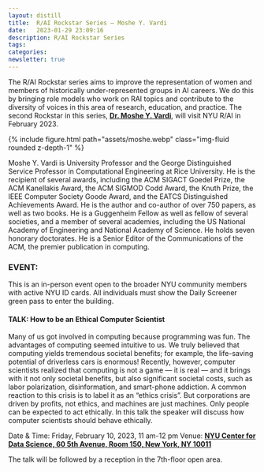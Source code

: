```yaml
---
layout: distill
title:  R/AI Rockstar Series – Moshe Y. Vardi
date:   2023-01-29 23:09:16
description: R/AI Rockstar Series
tags: 
categories: 
newsletter: true
---
```


The R/AI Rockstar series aims to improve the representation of women and members of historically under-represented groups in AI careers. We do this by bringing role models who work on RAI topics and contribute to the diversity of voices in this area of research, education, and practice. The second Rockstar in this series, [**Dr. Moshe Y. Vardi**](https://profiles.rice.edu/faculty/moshe-y-vardi), will visit NYU R/AI in February 2023.  


<div class="row mt-3">
    <div class="col-sm mt-10 mt-md-0">
        {% include figure.html path="assets/moshe.webp" class="img-fluid rounded z-depth-1" %}
    </div>
</div>

Moshe Y. Vardi is University Professor and the George Distinguished Service Professor in Computational Engineering at Rice University. He is the recipient of several awards, including the ACM SIGACT Goedel Prize, the ACM Kanellakis Award, the ACM SIGMOD Codd Award, the Knuth Prize, the IEEE Computer Society Goode Award, and the EATCS Distinguished Achievements Award. He is the author and co-author of over 750 papers, as well as two books. He is a Guggenheim Fellow as well as fellow of several societies, and a member of several academies, including the US National Academy of Engineering and National Academy of Science. He holds seven honorary doctorates. He is a Senior Editor of the Communications of the ACM, the premier publication in computing.

### EVENT:
This is an in-person event open to the broader NYU community members with active NYU ID cards. All individuals must show the Daily Screener green pass to enter the building.
 
#### TALK: How to be an Ethical Computer Scientist
Many of us got involved in computing because programming was fun. The advantages of computing seemed intuitive to us. We truly believed that computing yields tremendous societal benefits; for example, the life-saving potential of driverless cars is enormous! Recently, however, computer scientists realized that computing is not a game — it is real — and it brings with it not only societal benefits, but also significant societal costs, such as labor polarization, disinformation, and smart-phone addiction. A common reaction to this crisis is to label it as an “ethics crisis”. But corporations are driven by profits, not ethics, and machines are just machines. Only people can be expected to act ethically. In this talk the speaker will discuss how computer scientists should behave ethically.

Date & Time: Friday, February 10, 2023, 11 am-12 pm
Venue: [**NYU Center for Data Science, 60 5th Avenue, Room 150, New York, NY 10011**](https://goo.gl/maps/WmD4vf1pwDhxFaey8)

The talk will be followed by a reception in the 7th-floor open area.